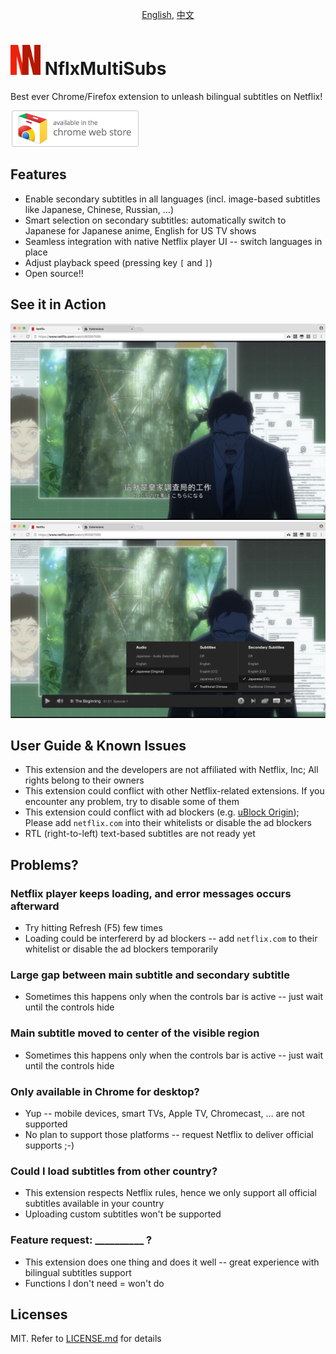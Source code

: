 <p align="center"><a href="README_en.md">English</a>, <a href="README.md">中文</a></p>


<img src="docs/icon.png?raw=true" height="48"> NflxMultiSubs
============================================================
Best ever Chrome/Firefox extension to unleash bilingual subtitles on Netflix!


[![Download on Chrome Web Store](docs/chrome-webstore-badge58.png?raw=true)](https://chrome.google.com/webstore/detail/pjhnilfooknlkdonmjnleaomamfehkli/)



Features
--------
- Enable secondary subtitles in all languages (incl. image-based subtitles like Japanese, Chinese, Russian, …)
- Smart selection on secondary subtitles: automatically switch to Japanese for Japanese anime, English for US TV shows
- Seamless integration with native Netflix player UI -- switch languages in place
- Adjust playback speed (pressing key `[` and `]`)
- Open source!!



See it in Action
----------------
![Bilingual Subtitles with zh-tw/jp](docs/zh-ja.jpg?raw=true)
![Intergrated in original menu](docs/popup-menu.jpg?raw=true)



User Guide & Known Issues
-------------------------
- This extension and the developers are not affiliated with Netflix, Inc; All rights belong to their owners
- This extension could conflict with other Netflix-related extensions. If you encounter any problem, try to disable some of them
- This extension could conflict with ad blockers (e.g. [uBlock Origin](https://chrome.google.com/webstore/detail/ublock-origin/cjpalhdlnbpafiamejdnhcphjbkeiagm)); Please add `netflix.com` into their whitelists or disable the ad blockers
- RTL (right-to-left) text-based subtitles are not ready yet



Problems?
---------
### Netflix player keeps loading, and error messages occurs afterward
- Try hitting Refresh (F5) few times
- Loading could be interfererd by ad blockers -- add `netflix.com` to their whitelist or disable the ad blockers temporarily

### Large gap between main subtitle and secondary subtitle
- Sometimes this happens only when the controls bar is active -- just wait until the controls hide

### Main subtitle moved to center of the visible region
- Sometimes this happens only when the controls bar is active -- just wait until the controls hide

### Only available in Chrome for desktop?
- Yup -- mobile devices, smart TVs, Apple TV, Chromecast, … are not supported
- No plan to support those platforms -- request Netflix to deliver official supports ;-)

### Could I load subtitles from other country?
- This extension respects Netflix rules, hence we only support all official subtitles available in your country
- Uploading custom subtitles won't be supported

### Feature request: __________ ?
- This extension does one thing and does it well -- great experience with bilingual subtitles support
- Functions I don't need = won't do


Licenses
--------
MIT. Refer to [LICENSE.md](LICENSE.md) for details
